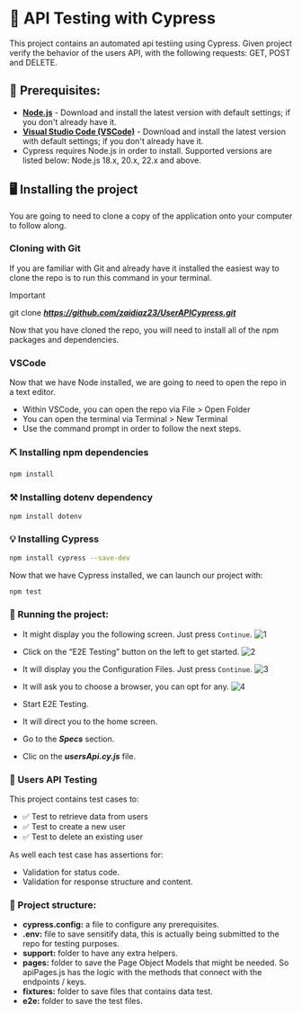 # :green_book: API Testing with Cypress
This project contains an automated api testiing using Cypress. Given project verify the behavior of the users API, with the following requests: GET, POST and DELETE.

## :memo: Prerequisites:
- **[Node.js](https://nodejs.org/)** - Download and install the latest version with default settings; if you don't already have it.
- **[Visual Studio Code (VSCode)](https://code.visualstudio.com/)** - Download and install the latest version with default settings; if you don't already have it.
- Cypress requires Node.js in order to install. Supported versions are listed below: Node.js 18.x, 20.x, 22.x and above.


## :desktop_computer:	 Installing the project

You are going to need to clone a copy of the application onto your computer to follow along.

### Cloning with Git
If you are familiar with Git and already have it installed the easiest way to clone the repo is to run this command in your terminal.

> [!IMPORTANT]
> git clone **_https://github.com/zaidiaz23/UserAPICypress.git_**

Now that you have cloned the repo, you will need to install all of the npm packages and dependencies. 

### VSCode
Now that we have Node installed, we are going to need to open the repo in a text editor.
+ Within VSCode, you can open the repo via File > Open Folder
+ You can open the terminal via Terminal > New Terminal
+ Use the command prompt in order to follow the next steps.

### :pick:	Installing npm dependencies

```sh
npm install
```

### :hammer_and_pick:	 Installing dotenv dependency
```sh
npm install dotenv
```

### :bulb: Installing Cypress
```sh
npm install cypress --save-dev
```
Now that we have Cypress installed, we can launch our project with:

```sh
npm test
```

### :white_flower:	 Running the project:
+ It might display you the following screen. Just press `Continue`.
  ![1](https://github.com/user-attachments/assets/eef8e6e3-3484-4ba3-950c-70fe53634d1d)

+ Click on the “E2E Testing” button on the left to get started.
  ![2](https://github.com/user-attachments/assets/aa48f66a-717f-4a6e-849d-c512484dce11)

+ It will display you the Configuration Files. Just press `Continue`.
  ![3](https://github.com/user-attachments/assets/099d7601-e950-478a-9410-af1277a579f8)

+ It will ask you to choose a browser, you can opt for any.
  ![4](https://github.com/user-attachments/assets/b770f93c-99ca-4589-8780-23f9ea3648cb)

+ Start E2E Testing.
+ It will direct you to the home screen.
+ Go to the **_Specs_** section. 
+ Clic on the **_usersApi.cy.js_** file.


### :candy: Users API Testing
This project contains test cases to:
- :white_check_mark: Test to retrieve data from users
- :white_check_mark: Test to create a new user
- :white_check_mark: Test to delete an existing user

As well each test case has assertions for: 
- Validation for status code.
- Validation for response structure and content.


### :round_pushpin: Project structure:
- **cypress.config:** a file to configure any prerequisites.
- **.env:** file to save sensitify data, this is actually being submitted to the repo for testing purposes.
- **support:** folder to have any extra helpers.
- **pages:** folder to save the Page Object Models that might be needed. So apiPages.js has the logic with the methods that connect with the endpoints / keys.
- **fixtures:** folder to save files that contains data test.
- **e2e:** folder to save the test files.

